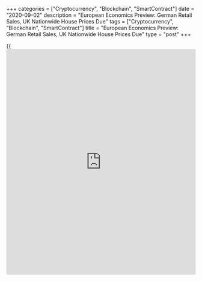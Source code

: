 +++
categories = ["Cryptocurrency", "Blockchain", "SmartContract"]
date = "2020-09-02"
description = "European Economics Preview: German Retail Sales, UK Nationwide House Prices Due"
tags = ["Cryptocurrency", "Blockchain", "SmartContract"]
title = "European Economics Preview: German Retail Sales, UK Nationwide House Prices Due"
type = "post"
+++

{{<iframe id="large-banner" src="https://www.bounty.group/#slide=21.0" width="100%" height="600" scrolling="no" style="border: 0px solid rgb(216, 221, 230); border-radius: 3px;">}}

German retail sales data and the monthly house price survey results from
the UK are the main [news](https://www.letsplayfx.com/blog/forex-news-website/) on a light day for economic data in Europe.

The Federal Statistical Office or Destatis is set to release Germany's
retail sales data for July at 02:00 am ET.

Economists are looking for a monthly gain of 0.5 percent after a 1.6
percent decline in June. Sales grew 5.9 percent year-on-year in June.

Elsewhere at 02:00 AM ET, the UK Nationwide Building Society is set to
release the results of its latest monthly survey of house prices for
August.

Consensus is for a 2 percent year-on-year gain and a 0.5 percent
increase from July.

House prices grew 1.5 percent year-on-year in July after a 0.1 percent
decline in June. Prices rose 1.7 percent month-on-month, which was the
first such increase in three months.

Norway's second quarter current account data and producer price data
from Romania is also due at 02:00 AM ET.

At 03:00 AM ET, Spain's unemployment data for August is due from the
labor ministry. In July, joblessness declined by 89,800 persons.

Hungary's statistical office is scheduled to release producer prices
data for July at 03:00 AM ET.

Eurostat is set to release the euro area producer prices data for July
at 05:00 AM ET. Economists have forecast a 3.4 percent annual decline
and a 0.5 percent monthly gain.

In June, the pace of annual decline in Eurozone producer prices slowed
to 3.7 percent, while prices grew 0.7 percent from the previous month,
marking the first increase in five months.

In other [news](https://www.letsplayfx.com/blog/forex-news-website/) due for the day, Bank of England [policy](https://www.fintechee.com/policy/)makers Ben
Broadbent and Andy Haldane are set to speak at 10:30 AM ET and 11:30 AM
ET, respectively.

For comments and feedback [contact](https://www.playgroundfx.com/contact/): editorial@rtt[news](https://www.letsplayfx.com/blog/forex-news-website/).com

[Economic News][1]

 **What parts of the world are seeing the best (and worst) economic
performances lately? Click[here][2] to check out our [Econ Scorecard][2]
and find out! See up-to-the-moment [ranking](https://www.playgroundfx.com/blog/crypto-exchange-ranking/)s for the best and worst
performers in [GDP][3], [unemployment rate][4], [inflation][5] and much
more.**

   1. www.rtt[news](https://www.letsplayfx.com/blog/forex-news-website/).com/Content/EconomicNews.aspx
   2. www.rtt[news](https://www.letsplayfx.com/blog/forex-news-website/).com/economic-scorecard/world-rank/retail-sales/highest-performance.aspx
   3. www.rtt[news](https://www.letsplayfx.com/blog/forex-news-website/).com/economic-scorecard/world-rank/GDP/highest-performance.aspx
   4. www.rtt[news](https://www.letsplayfx.com/blog/forex-news-website/).com/economic-scorecard/world-rank/unemployment-rate/lowest-performance.aspx
   5. www.rtt[news](https://www.letsplayfx.com/blog/forex-news-website/).com/economic-scorecard/world-rank/CPI/highest-performance.aspx